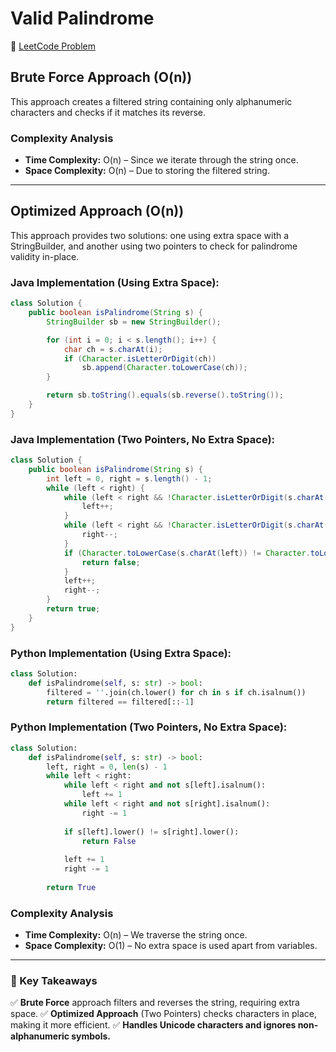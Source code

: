 #  Valid Palindrome

🔗 [LeetCode Problem](https://leetcode.com/problems/valid-palindrome/description/)

## Brute Force Approach (O(n))
This approach creates a filtered string containing only alphanumeric characters and checks if it matches its reverse.

### Complexity Analysis
- **Time Complexity:** O(n) – Since we iterate through the string once.
- **Space Complexity:** O(n) – Due to storing the filtered string.

---

## Optimized Approach (O(n))
This approach provides two solutions: one using extra space with a StringBuilder, and another using two pointers to check for palindrome validity in-place.

### Java Implementation (Using Extra Space):
```java
class Solution {
    public boolean isPalindrome(String s) {
        StringBuilder sb = new StringBuilder();

        for (int i = 0; i < s.length(); i++) {
            char ch = s.charAt(i);
            if (Character.isLetterOrDigit(ch))
                sb.append(Character.toLowerCase(ch));
        }

        return sb.toString().equals(sb.reverse().toString());
    }
}
```

### Java Implementation (Two Pointers, No Extra Space):
```java
class Solution {
    public boolean isPalindrome(String s) {
        int left = 0, right = s.length() - 1;
        while (left < right) {
            while (left < right && !Character.isLetterOrDigit(s.charAt(left))) {
                left++;
            }
            while (left < right && !Character.isLetterOrDigit(s.charAt(right))) {
                right--;
            }
            if (Character.toLowerCase(s.charAt(left)) != Character.toLowerCase(s.charAt(right))) {
                return false;
            }
            left++;
            right--;
        }
        return true;
    }
}
```

### Python Implementation (Using Extra Space):
```python
class Solution:
    def isPalindrome(self, s: str) -> bool:
        filtered = ''.join(ch.lower() for ch in s if ch.isalnum())  
        return filtered == filtered[::-1]
```

### Python Implementation (Two Pointers, No Extra Space):
```python
class Solution:
    def isPalindrome(self, s: str) -> bool:
        left, right = 0, len(s) - 1
        while left < right:
            while left < right and not s[left].isalnum():
                left += 1
            while left < right and not s[right].isalnum():
                right -= 1
            
            if s[left].lower() != s[right].lower():
                return False
            
            left += 1
            right -= 1
        
        return True
```
### Complexity Analysis
- **Time Complexity:** O(n) – We traverse the string once.
- **Space Complexity:** O(1) – No extra space is used apart from variables.

---

### 🚀 Key Takeaways
✅ **Brute Force** approach filters and reverses the string, requiring extra space.
✅ **Optimized Approach** (Two Pointers) checks characters in place, making it more efficient.
✅ **Handles Unicode characters and ignores non-alphanumeric symbols.**

